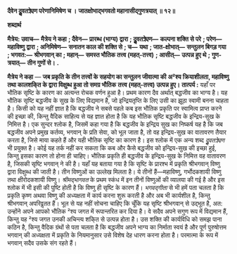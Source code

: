 **दैवेन दुॢवतक्र्येण परेणानिमिषेण च ।** **जातक्षोभाद्भगवतो महानासीद्गुणत्रयात् ॥ १२॥** 

**शब्दार्थ** 

**मैत्रेय: उवाच—** **मैत्रेय ने कहा** **; दैवेन—** **प्रारब्ध (भाग्य) द्वारा** **; दुॢवतक्र्येण—** **कल्पना शक्ति से परे** **; परेण—** **महाविष्णु** **द्वारा** **; अनिमिषेण—** **सनातन काल की शक्ति से** **; च—** **यथा** **; जात-क्षोभात्—** **सन्तुलन बिगड़ गया** **; भगवत:—** **श्रीभगवान् का** **; महान्—** **समस्त भौतिक तत्त्व (महत्-तत्त्व)** **; आसीत्—** **उत्पन्न हुए थे** **; गुण-त्रयात्—** **तीन गुणों से।** **.** 

**मैत्रेय ने कहा** — **जब प्रकृति के तीन तत्त्वों के सहयोग का सन्तुलन जीवात्मा की** **अ²श्य क्रियाशीलता, महाविष्णु तथा कालशकि्त के द्वारा विक्षुब्ध हुआ तो समग्र भौतिक** **तत्त्व (महत्-तत्त्व) उत्पन्न हुए।** **तात्पर्य :** यहाँ पर भौतिक सृष्टि के कारण का अत्यन्त रोचक वर्णन हुआ है। प्रथम कारण दैव अर्थात् बद्धजीव का भाग्य है। यह भौतिक सृष्टि बद्धजीव के सुख के लिए विद्यमान है, जो इन्द्रियतृप्ति के लिए उसी का झूठा स्वामी बनना चाहता है। किसी को यह नहीं ज्ञात है कि बद्धजीव ने सबसे पहले कब इस भौतिक प्रकृति पर स्वामित्व प्राप्त करने की इच्छा की, किन्तु वैदिक साहित्य से यह ज्ञात होता है कि यह भौतिक सृष्टि बद्धजीव के इन्द्रिय-सुख के निमित्त है। एक सुन्दर श्लोक है, जिसमें कहा गया है कि बद्धजीव के इन्द्रिय सुख का निष्कर्ष यह है कि जब बद्धजीव अपने प्रमुख कर्तव्य, भगवान् के प्रति सेवा, को भूल जाता है, तो वह इन्द्रिय-सुख का वातावरण तैयार करता है, जिसे माया कहते हैं और यही भौतिक सृष्टि का कारण है। इस श्लोक में एक अन्य शब्द *दुॢवतक्र्येण* भी प्रयुक्त है। कोई यह तर्क नहीं कर सकता कि कब और कैसे बद्धजीव को इन्द्रिय-सुख की इच्छा हुई, किन्तु इसका कारण तो होना ही चाहिए। भौतिक प्रकृति ही बद्धजीव के इन्द्रिय-सुख के निमित्त वह वातावरण है, जिसकी सृष्टि भगवान् ने की है। यहाँ यह बताया गया है कि सृष्टि के प्रारश्भ में प्रकृति श्रीभगवान् विष्णु द्वारा विक्षुब्ध की जाती है। तीन विष्णुओं का उल्लेख मिलता है। ये तीनों हैं—महाविष्णु, गर्भोदकशायी विष्णु तथा क्षीरोदकशायी विष्णु। *श्रीमद्भागवत* के प्रथम स्कंध में इन तीनों विष्णुओं की व्यालया की गई है और इस श्लोक में भी इसी की पुष्टि होती है कि विष्णु ही सृष्टि के कारण हैं। *भगवद्गीता* से भी हमें पता चलता है कि प्रकृति कृष्ण अथवा विष्णु की अध्यक्षता में कार्य करना शुरू करती है और अब भी कार्यशील है, किन्तु श्रीभगवान् अपरिवॢतत हैं। भूल से यह नहीं सोचना चाहिए कि चूँकि यह सृष्टि श्रीभगवान् से उद्भूत है, अत: उन्होंने अपने आपको भौतिक ²श्य जगत में रूपान्तरित कर दिया है। वे सदैव अपने सगुण रूप में विद्यमान हैं, किन्तु यह ²श्य जगत उनकी अचिन्त्य शकि्त से उत्पन्न होता है। उस शक्ति की कार्यविधि को समझ पाना कठिन है, किन्तु वैदिक ग्रंथों से पता चलता है कि बद्धजीव अपने भाग्य का निर्माता स्वयं है और पूर्ण पुरुषोत्तम भगवान् की अध्यक्षता में प्रकृति के नियमानुसार उसे विशेष देह धारण करना होता है। परमात्मा के रूप में भगवान् सदैव उसके संग रहते हैं।  
